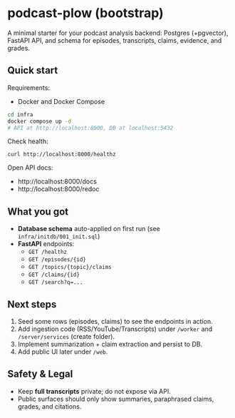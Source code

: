# podcast-plow (bootstrap)

A minimal starter for your podcast analysis backend: Postgres (+pgvector), FastAPI API, and schema for episodes, transcripts, claims, evidence, and grades.

## Quick start

Requirements:
- Docker and Docker Compose

```bash
cd infra
docker compose up -d
# API at http://localhost:8000, DB at localhost:5432
```

Check health:
```
curl http://localhost:8000/healthz
```

Open API docs:
- http://localhost:8000/docs
- http://localhost:8000/redoc

## What you got

- **Database schema** auto-applied on first run (see `infra/initdb/001_init.sql`)
- **FastAPI** endpoints:
  - `GET /healthz`
  - `GET /episodes/{id}`
  - `GET /topics/{topic}/claims`
  - `GET /claims/{id}`
  - `GET /search?q=...`

## Next steps

1. Seed some rows (episodes, claims) to see the endpoints in action.
2. Add ingestion code (RSS/YouTube/Transcripts) under `/worker` and `/server/services` (create folder).
3. Implement summarization + claim extraction and persist to DB.
4. Add public UI later under `/web`.

## Safety & Legal

- Keep **full transcripts** private; do not expose via API.
- Public surfaces should only show summaries, paraphrased claims, grades, and citations.

